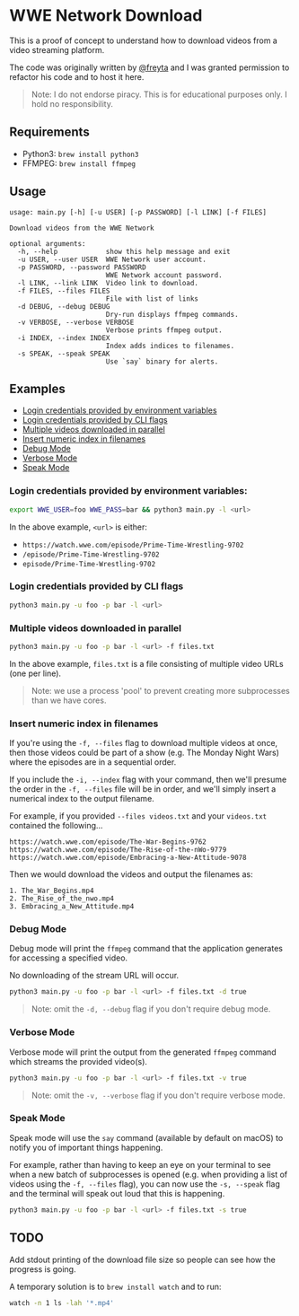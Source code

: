 # WWE Network Download

This is a proof of concept to understand how to download videos from a video streaming platform.

The code was originally written by [@freyta](https://github.com/freyta/) and I was granted permission to refactor his code and to host it here.

> Note: I do not endorse piracy. This is for educational purposes only. I hold no responsibility.

## Requirements

- Python3: `brew install python3`
- FFMPEG: `brew install ffmpeg`

## Usage

```
usage: main.py [-h] [-u USER] [-p PASSWORD] [-l LINK] [-f FILES]

Download videos from the WWE Network

optional arguments:
  -h, --help            show this help message and exit
  -u USER, --user USER  WWE Network user account.
  -p PASSWORD, --password PASSWORD
                        WWE Network account password.
  -l LINK, --link LINK  Video link to download.
  -f FILES, --files FILES
                        File with list of links
  -d DEBUG, --debug DEBUG
                        Dry-run displays ffmpeg commands.
  -v VERBOSE, --verbose VERBOSE
                        Verbose prints ffmpeg output.
  -i INDEX, --index INDEX
                        Index adds indices to filenames.
  -s SPEAK, --speak SPEAK
                        Use `say` binary for alerts.
```

## Examples

- [Login credentials provided by environment variables](#login-credentials-provided-by-environment-variables)
- [Login credentials provided by CLI flags](#login-credentials-provided-by-CLI-flags)
- [Multiple videos downloaded in parallel](#multiple-videos-downloaded-in-parallel)
- [Insert numeric index in filenames](#insert-numeric-index-in-filenames)
- [Debug Mode](#debug-mode)
- [Verbose Mode](#verbose-mode)
- [Speak Mode](#speak-mode)

### Login credentials provided by environment variables:

```bash
export WWE_USER=foo WWE_PASS=bar && python3 main.py -l <url>
```

In the above example, `<url>` is either:

- `https://watch.wwe.com/episode/Prime-Time-Wrestling-9702`
- `/episode/Prime-Time-Wrestling-9702`
- `episode/Prime-Time-Wrestling-9702`

### Login credentials provided by CLI flags

```bash
python3 main.py -u foo -p bar -l <url> 
```

### Multiple videos downloaded in parallel

```bash
python3 main.py -u foo -p bar -l <url> -f files.txt
```

In the above example, `files.txt` is a file consisting of multiple video URLs (one per line).

> Note: we use a process 'pool' to prevent creating more subprocesses than we have cores.

### Insert numeric index in filenames

If you're using the `-f, --files` flag to download multiple videos at once, then those videos could be part of a show (e.g. The Monday Night Wars) where the episodes are in a sequential order.

If you include the `-i, --index` flag with your command, then we'll presume the order in the `-f, --files` file will be in order, and we'll simply insert a numerical index to the output filename.

For example, if you provided `--files videos.txt` and your `videos.txt` contained the following...

```
https://watch.wwe.com/episode/The-War-Begins-9762
https://watch.wwe.com/episode/The-Rise-of-the-nWo-9779
https://watch.wwe.com/episode/Embracing-a-New-Attitude-9078
```

Then we would download the videos and output the filenames as:

```
1. The_War_Begins.mp4
2. The_Rise_of_the_nwo.mp4
3. Embracing_a_New_Attitude.mp4
```

### Debug Mode

Debug mode will print the `ffmpeg` command that the application generates for accessing a specified video.

No downloading of the stream URL will occur.

```bash
python3 main.py -u foo -p bar -l <url> -f files.txt -d true
```

> Note: omit the `-d, --debug` flag if you don't require debug mode.

### Verbose Mode

Verbose mode will print the output from the generated `ffmpeg` command which streams the provided video(s).

```bash
python3 main.py -u foo -p bar -l <url> -f files.txt -v true
```

> Note: omit the `-v, --verbose` flag if you don't require verbose mode.

### Speak Mode

Speak mode will use the `say` command (available by default on macOS) to notify you of important things happening. 

For example, rather than having to keep an eye on your terminal to see when a new batch of subprocesses is opened (e.g. when providing a list of videos using the `-f, --files` flag), you can now use the `-s, --speak` flag and the terminal will speak out loud that this is happening.

```bash
python3 main.py -u foo -p bar -l <url> -f files.txt -s true
```

## TODO

Add stdout printing of the download file size so people can see how the progress is going.

A temporary solution is to `brew install watch` and to run:

```bash
watch -n 1 ls -lah '*.mp4'
```
